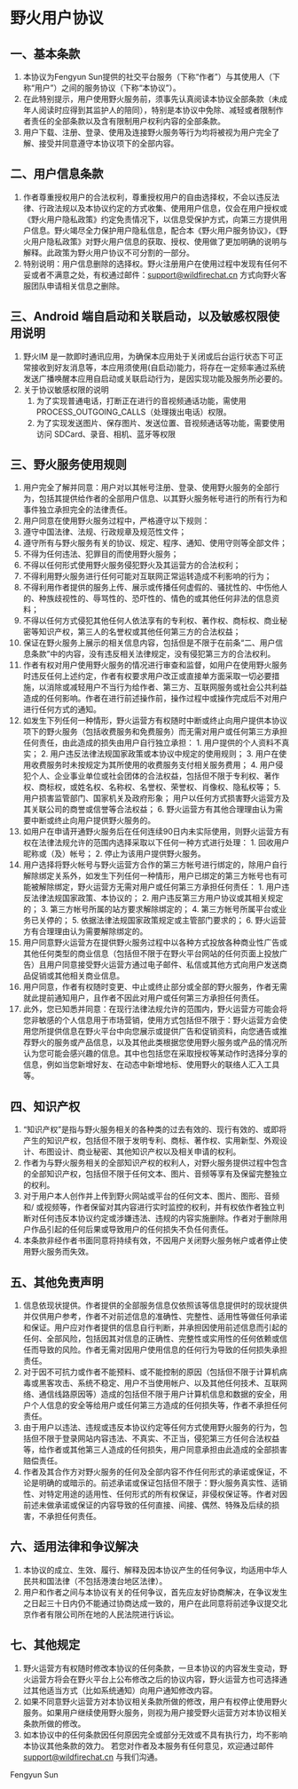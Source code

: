 # 野火用户协议

## 一、基本条款
1. 本协议为Fengyun Sun提供的社交平台服务（下称“作者”）与其使用人（下称“用户”）之间的服务协议（下称“本协议”）。
2. 在此特别提示，用户使用野火服务前，须事先认真阅读本协议全部条款（未成年人阅读时应得到其监护人的陪同），特别是本协议中免除、减轻或者限制作者责任的全部条款以及含有限制用户权利内容的全部条款。
3. 用户下载、注册、登录、使用及连接野火服务等行为均将被视为用户完全了解、接受并同意遵守本协议项下的全部内容。

## 二、用户信息条款
1. 作者尊重授权用户的合法权利，尊重授权用户的自由选择权，不会以违反法律、行政法规以及本协议约定的方式收集、使用用户信息，仅会在用户授权或《野火用户隐私政策》约定免责情况下，以信息受保护方式，向第三方提供用户信息。野火竭尽全力保护用户隐私信息，配合本《野火用户服务协议》，《野火用户隐私政策》对野火用户信息的获取、授权、使用做了更加明确的说明与解释。此政策为野火用户协议不可分割的一部分。
2. 特别说明：用户信息删除的选择权。野火注册用户在使用过程中发现有任何不妥或者不满意之处，有权通过邮件：support@wildfirechat.cn 方式向野火客服团队申请相关信息之删除。

## 三、Android 端自启动和关联启动，以及敏感权限使用说明
1. 野火IM 是一款即时通讯应用，为确保本应用处于关闭或后台运行状态下可正常接收到好友消息等，本应用须使用(自启动)能力，将存在一定频率通过系统发送广播唤醒本应用自启动或关联启动行为，是因实现功能及服务所必要的。
2. 关于协议敏感权限的说明
   1. 为了实现普通电话，打断正在进行的音视频通话功能，需使用 PROCESS_OUTGOING_CALLS（处理拨出电话）权限。
   2. 为了实现发送图片、保存图片、发送位置、音视频通话等功能，需要使用访问 SDCard、录音、相机、蓝牙等权限

## 三、野火服务使用规则
1. 用户完全了解并同意：用户对以其帐号注册、登录、使用野火服务的全部行为，包括其提供给作者的全部用户信息、以其野火服务帐号进行的所有行为和事件独立承担完全的法律责任。
2. 用户同意在使用野火服务过程中，严格遵守以下规则：
  1. 遵守中国法律、法规、行政规章及规范性文件；
  2. 遵守所有与野火服务有关的协议、规定、程序、通知、使用守则等全部文件；
  3. 不得为任何违法、犯罪目的而使用野火服务；
  4. 不得以任何形式使用野火服务侵犯野火及其运营方的合法权利；
  5. 不得利用野火服务进行任何可能对互联网正常运转造成不利影响的行为；
  6. 不得利用作者提供的服务上传、展示或传播任何虚假的、骚扰性的、中伤他人的、种族歧视性的、辱骂性的、恐吓性的、情色的或其他任何非法的信息资料；
  7. 不得以任何方式侵犯其他任何人依法享有的专利权、著作权、商标权、商业秘密等知识产权，第三人的名誉权或其他任何第三方的合法权益；
  8. 保证在野火服务上展示的相关信息内容，包括但是不限于在前条“二、用户信息条款”中的内容，没有违反相关法律规定，没有侵犯第三方的合法权利。
3. 作者有权对用户使用野火服务的情况进行审查和监督，如用户在使用野火服务时违反任何上述约定，作者有权要求用户改正或直接单方面采取一切必要措施，以消除或减轻用户不当行为给作者、第三方、互联网服务或社会公共利益造成的任何影响。作者在进行前述操作前，操作过程中或操作完成后不对用户进行任何方式的通知。
  1. 如发生下列任何一种情形，野火运营方有权随时中断或终止向用户提供本协议项下的野火服务（包括收费服务和免费服务）而无需对用户或任何第三方承担任何责任，由此造成的损失由用户自行独立承担：
    1. 用户提供的个人资料不真实；
    2. 用户违反法律法规国家政策或本协议中规定的使用规则；
    3. 用户在使用收费服务时未按规定为其所使用的收费服务支付相关服务费用；
    4. 用户侵犯个人、企业事业单位或社会团体的合法权益，包括但不限于专利权、著作权、商标权，或姓名权、名称权、名誉权、荣誉权、肖像权、隐私权等；
    5. 用户损害监管部门、国家机关及政府形象；
用户以任何方式损害野火运营方及其关联公司的商誉或信誉等合法权益；
    6. 野火运营方有其他合理理由认为需要中断或终止向用户提供野火服务的。
  2. 如用户在申请开通野火服务后在任何连续90日内未实际使用，则野火运营方有权在法律法规允许的范围内选择采取以下任何一种方式进行处理：
    1. 回收用户昵称或（及）帐号；
    2. 停止为该用户提供野火服务。
  3. 用户选择将野火帐号与野火运营方合作的第三方帐号进行绑定的，除用户自行解除绑定关系外，如发生下列任何一种情形，用户已绑定的第三方帐号也有可能被解除绑定，野火运营方无需对用户或任何第三方承担任何责任：
    1. 用户违反法律法规国家政策、本协议的；
    2. 用户违反第三方用户协议或其相关规定的；
    3. 第三方帐号所属的站方要求解除绑定的；
    4. 第三方帐号所属平台或业务已关停的；
    5. 依据法律法规国家政策规定或主管部门要求的；
    6. 野火运营方有合理理由认为需要解除绑定的。
  4. 用户同意野火运营方在提供野火服务过程中以各种方式投放各种商业性广告或其他任何类型的商业信息（包括但不限于在野火平台网站的任何页面上投放广告）且用户同意接受野火运营方通过电子邮件、私信或其他方式向用户发送商品促销或其他相关商业信息。
  5. 用户同意，作者有权随时变更、中止或终止部分或全部的野火服务，作者无需就此提前通知用户，且作者不因此对用户或任何第三方承担任何责任。
  6. 此外，您已知悉并同意：在现行法律法规允许的范围内，野火运营方可能会将您非敏感的个人信息用于市场营销，使用方式包括但不限于：野火运营方会使用您所提供信息在野火平台中向您展示或提供广告和促销资料，向您通告或推荐野火的服务或产品信息，以及其他此类根据您使用野火服务或产品的情况所认为您可能会感兴趣的信息。其中也包括您在采取授权等某动作时选择分享的信息，例如当您新增好友、在动态中新增地标、使用野火的联络人汇入工具等。

## 四、知识产权
1. “知识产权”是指与野火服务相关的各种类的过去有效的、现行有效的、或即将产生的知识产权，包括但不限于发明专利、商标、著作权、实用新型、外观设计、布图设计、商业秘密、其他知识产权以及相关申请的权利。
2. 作者为与野火服务相关的全部知识产权的权利人，对野火服务提供过程中包含的全部知识产权，包括但不限于任何文本、图片、音频等享有及保留完整独立的权利。
3. 对于用户本人创作并上传到野火网站或平台的任何文本、图片、图形、音频和/ 或视频等，作者保留对其内容进行实时监控的权利，并有权依作者独立判断对任何违反本协议约定或涉嫌违法、违规的内容实施删除。作者对于删除用户作品引起的任何后果或导致用户的任何损失不负任何责任。
4. 本条款非经作者书面同意将持续有效，不因用户关闭野火服务帐户或者停止使用野火服务而失效。

## 五、其他免责声明
1. 信息依现状提供。作者提供的全部服务信息仅依照该等信息提供时的现状提供并仅供用户参考，作者不对前述信息的准确性、完整性、适用性等做任何承诺和保证。用户应对作者提供的信息自行判断，并承担因使用前述信息而引起的任何、全部风险，包括因其对信息的正确性、完整性或实用性的任何依赖或信任而导致的风险。作者无需对因用户使用信息的任何行为导致的任何损失承担责任。
2. 对于因不可抗力或作者不能预料、或不能控制的原因（包括但不限于计算机病毒或黑客攻击、系统不稳定、用户不当使用帐户、以及其他任何技术、互联网络、通信线路原因等）造成的包括但不限于用户计算机信息和数据的安全，用户个人信息的安全等给用户或任何第三方造成的任何损失等，作者不承担任何责任。
3. 由于用户以违法、违规或违反本协议约定等任何方式使用野火服务的行为，包括但不限于登录网站内容违法、不真实、不正当，侵犯第三方任何合法权益等，给作者或其他第三人造成的任何损失，用户同意承担由此造成的全部损害赔偿责任。
4. 作者及其合作方对野火服务的任何及全部内容不作任何形式的承诺或保证，不论是明确的或暗示的。前述承诺或保证包括但不限于：野火服务真实性、适销性、对特定用途的适用性、任何形式的所有权保证，非侵权保证等。作者对因前述未做承诺或保证的内容导致的任何直接、间接、偶然、特殊及后续的损害，不承担任何责任。

## 六、适用法律和争议解决
1. 本协议的成立、生效、履行、解释及因本协议产生的任何争议，均适用中华人民共和国法律（不包括港澳台地区法律）。
2. 用户和作者之间与本协议有关的任何争议，首先应友好协商解决，在争议发生之日起三十日内仍不能通过协商达成一致的，用户在此同意将前述争议提交北京作者有限公司所在地的人民法院进行诉讼。

## 七、其他规定
1. 野火运营方有权随时修改本协议的任何条款，一旦本协议的内容发生变动，野火运营方将会在野火平台上公布修改之后的协议内容，野火运营方也可选择通过其他适当方式（比如系统通知）向用户通知修改内容。
2. 如果不同意野火运营方对本协议相关条款所做的修改，用户有权停止使用野火服务。如果用户继续使用野火服务，则视为用户接受野火运营方对本协议相关条款所做的修改。
3. 如本协议中的任何条款因任何原因完全或部分无效或不具有执行力，均不影响本协议其他条款的效力。
若您对作者及本服务有任何意见，欢迎通过邮件 support@wildfirechat.cn 与我们沟通。


Fengyun Sun
